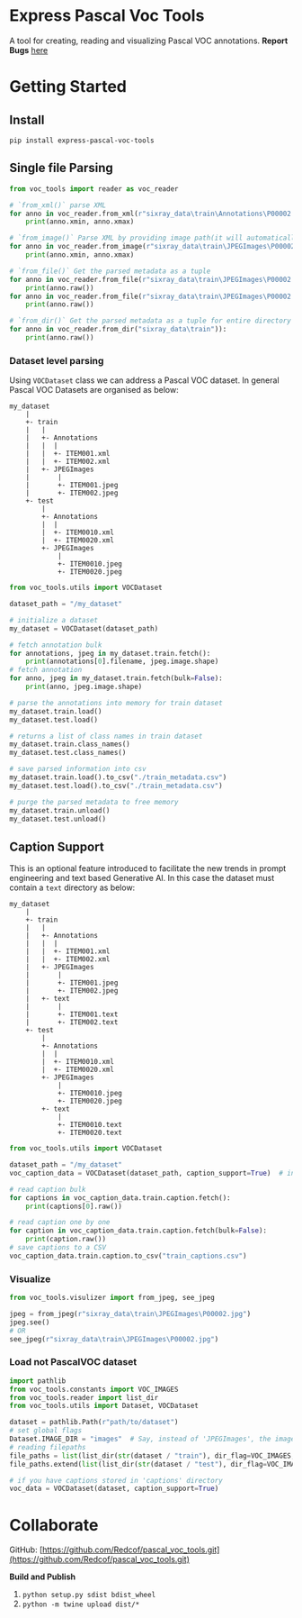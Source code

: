 # Express Pascal Voc Tools

A tool for creating, reading and visualizing Pascal VOC annotations.
**Report Bugs** [here](https://github.com/Redcof/pascal_voc_tools/issues)

# Getting Started

## Install

`pip install express-pascal-voc-tools`

## Single file Parsing

```python
from voc_tools import reader as voc_reader

# `from_xml()` parse XML
for anno in voc_reader.from_xml(r"sixray_data\train\Annotations\P00002.xml"):
    print(anno.xmin, anno.xmax)

# `from_image()` Parse XML by providing image path(it will automatically choose the correct XML)
for anno in voc_reader.from_image(r"sixray_data\train\JPEGImages\P00002.jpeg"):
    print(anno.xmin, anno.xmax)

# `from_file()` Get the parsed metadata as a tuple
for anno in voc_reader.from_file(r"sixray_data\train\JPEGImages\P00002.xml"):
    print(anno.raw())
for anno in voc_reader.from_file(r"sixray_data\train\JPEGImages\P00002.jpeg"):
    print(anno.raw())

# `from_dir()` Get the parsed metadata as a tuple for entire directory
for anno in voc_reader.from_dir("sixray_data\train")):
    print(anno.raw())

```

### Dataset level parsing

Using `VOCDataset` class we can address a Pascal VOC dataset. In general Pascal VOC
Datasets are organised as below:

```commandline
my_dataset
    |
    +- train
    |   |
    |   +- Annotations
    |   |  |
    |   |  +- ITEM001.xml
    |   |  +- ITEM002.xml
    |   +- JPEGImages
    |       |
    |       +- ITEM001.jpeg
    |       +- ITEM002.jpeg
    +- test
        |
        +- Annotations
        |  |
        |  +- ITEM0010.xml
        |  +- ITEM0020.xml
        +- JPEGImages
            |
            +- ITEM0010.jpeg
            +- ITEM0020.jpeg
```

```python
from voc_tools.utils import VOCDataset

dataset_path = "/my_dataset"

# initialize a dataset
my_dataset = VOCDataset(dataset_path)

# fetch annotation bulk
for annotations, jpeg in my_dataset.train.fetch():
    print(annotations[0].filename, jpeg.image.shape)
# fetch annotation
for anno, jpeg in my_dataset.train.fetch(bulk=False):
    print(anno, jpeg.image.shape)

# parse the annotations into memory for train dataset
my_dataset.train.load()
my_dataset.test.load()

# returns a list of class names in train dataset
my_dataset.train.class_names()
my_dataset.test.class_names()

# save parsed information into csv
my_dataset.train.load().to_csv("./train_metadata.csv")
my_dataset.test.load().to_csv("./train_metadata.csv")

# purge the parsed metadata to free memory
my_dataset.train.unload()
my_dataset.test.unload()
```

## Caption Support

This is an optional feature introduced to facilitate the new trends in prompt engineering and text based Generative AI.
In this case the dataset must contain a `text` directory as below:

```commandline
my_dataset
    |
    +- train
    |   |
    |   +- Annotations
    |   |  |
    |   |  +- ITEM001.xml
    |   |  +- ITEM002.xml
    |   +- JPEGImages
    |       |
    |       +- ITEM001.jpeg
    |       +- ITEM002.jpeg
    |   +- text
    |       |
    |       +- ITEM001.text
    |       +- ITEM002.text
    +- test
        |
        +- Annotations
        |  |
        |  +- ITEM0010.xml
        |  +- ITEM0020.xml
        +- JPEGImages
            |
            +- ITEM0010.jpeg
            +- ITEM0020.jpeg
        +- text
            |
            +- ITEM0010.text
            +- ITEM0020.text
```

```python
from voc_tools.utils import VOCDataset

dataset_path = "/my_dataset"
voc_caption_data = VOCDataset(dataset_path, caption_support=True)  # init dataset with caption

# read caption bulk
for captions in voc_caption_data.train.caption.fetch():
    print(captions[0].raw())

# read caption one by one
for caption in voc_caption_data.train.caption.fetch(bulk=False):
    print(caption.raw())
# save captions to a CSV
voc_caption_data.train.caption.to_csv("train_captions.csv")
```

### Visualize

```python
from voc_tools.visulizer import from_jpeg, see_jpeg

jpeg = from_jpeg(r"sixray_data\train\JPEGImages\P00002.jpg")
jpeg.see()
# OR
see_jpeg(r"sixray_data\train\JPEGImages\P00002.jpg")
```

### Load not PascalVOC dataset

```python
import pathlib
from voc_tools.constants import VOC_IMAGES
from voc_tools.reader import list_dir
from voc_tools.utils import Dataset, VOCDataset

dataset = pathlib.Path(r"path/to/dataset")
# set global flags
Dataset.IMAGE_DIR = "images"  # Say, instead of 'JPEGImages', the images are stored in 'images' directory
# reading filepaths
file_paths = list(list_dir(str(dataset / "train"), dir_flag=VOC_IMAGES, fullpath=True))
file_paths.extend(list(list_dir(str(dataset / "test"), dir_flag=VOC_IMAGES, fullpath=True)))

# if you have captions stored in 'captions' directory
voc_data = VOCDataset(dataset, caption_support=True)
```

# Collaborate

GitHub: [https://github.com/Redcof/pascal_voc_tools.git](https://github.com/Redcof/pascal_voc_tools.git)

**Build and Publish**

1. `python setup.py sdist bdist_wheel`
1. `python -m twine upload dist/*`